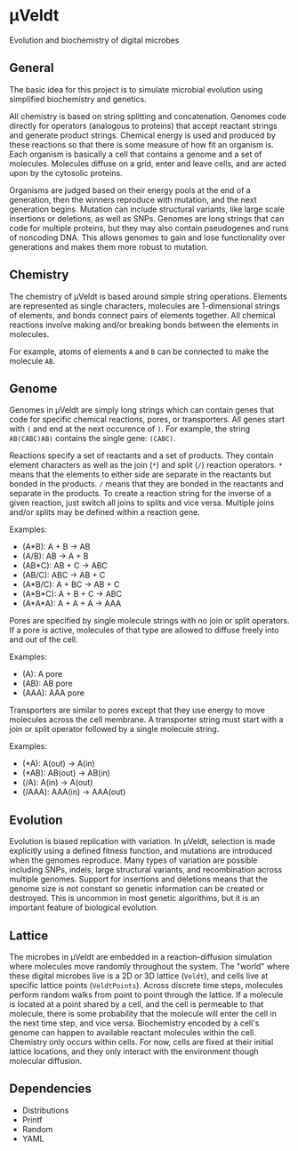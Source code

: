 &mu;Veldt
=========

Evolution and biochemistry of digital microbes


General
-------

The basic idea for this project is to simulate microbial evolution using simplified biochemistry and genetics.

All chemistry is based on string splitting and concatenation.  Genomes code directly for operators (analogous to proteins) that accept reactant strings and generate product strings.  Chemical energy is used and produced by these reactions so that there is some measure of how fit an organism is.  Each organism is basically a cell that contains a genome and a set of molecules.  Molecules diffuse on a grid, enter and leave cells, and are acted upon by the cytosolic proteins.

Organisms are judged based on their energy pools at the end of a generation, then the winners reproduce with mutation, and the next generation begins.  Mutation can include structural variants, like large scale insertions or deletions, as well as SNPs.  Genomes are long strings that can code for multiple proteins, but they may also contain pseudogenes and runs of noncoding DNA.  This allows genomes to gain and lose functionality over generations and makes them more robust to mutation.


Chemistry
---------

The chemistry of &mu;Veldt is based around simple string operations.  Elements are represented as single characters, molecules are 1-dimensional strings of elements, and bonds connect pairs of elements together.  All chemical reactions involve making and/or breaking bonds between the elements in molecules.

For example, atoms of elements `A` and `B` can be connected to make the molecule `AB`.


Genome
------

Genomes in &mu;Veldt are simply long strings which can contain genes that code for specific chemical reactions, pores, or transporters.  All genes start with `(` and end at the next occurence of `)`.  For example, the string `AB(CABC)AB)` contains the single gene: `(CABC)`.

Reactions specify a set of reactants and a set of products.  They contain element characters as well as the join (`*`) and split (`/`) reaction operators.  `*` means that the elements to either side are separate in the reactants but bonded in the products.  `/` means that they are bonded in the reactants and separate in the products.  To create a reaction string for the inverse of a given reaction, just switch all joins to splits and vice versa.  Multiple joins and/or splits may be defined within a reaction gene.

Examples:

* (A\*B): A + B -> AB
* (A/B): AB -> A + B
* (AB\*C): AB + C -> ABC
* (AB/C): ABC -> AB + C
* (A\*B/C): A + BC -> AB + C
* (A\*B\*C): A + B + C -> ABC
* (A\*A\*A): A + A + A -> AAA

Pores are specified by single molecule strings with no join or split operators.  If a pore is active, molecules of that type are allowed to diffuse freely into and out of the cell.

Examples:

* (A): A pore
* (AB): AB pore
* (AAA): AAA pore

Transporters are similar to pores except that they use energy to move molecules across the cell membrane.  A transporter string must start with a join or split operator followed by a single molecule string.

Examples:

* (\*A): A(out) -> A(in)
* (\*AB): AB(out) -> AB(in)
* (/A): A(in) -> A(out)
* (/AAA): AAA(in) -> AAA(out)


Evolution
---------

Evolution is biased replication with variation.  In &mu;Veldt, selection is made explicitly using a defined fitness function, and mutations are introduced when the genomes reproduce.  Many types of variation are possible including SNPs, indels, large structural variants, and recombination across multiple genomes.  Support for insertions and deletions means that the genome size is not constant so genetic information can be created or destroyed.  This is uncommon in most genetic algorithms, but it is an important feature of biological evolution.


Lattice
-------

The microbes in &mu;Veldt are embedded in a reaction-diffusion simulation where molecules move randomly throughout the system.  The "world" where these digital microbes live is a 2D or 3D lattice (`Veldt`), and cells live at specific lattice points (`VeldtPoints`).  Across discrete time steps, molecules perform random walks from point to point through the lattice.  If a molecule is located at a point shared by a cell, and the cell is permeable to that molecule, there is some probability that the molecule will enter the cell in the next time step, and vice versa.  Biochemistry encoded by a cell's genome can happen to available reactant molecules within the cell.  Chemistry only occurs within cells.  For now, cells are fixed at their initial lattice locations, and they only interact with the environment though molecular diffusion.


Dependencies
------------

* Distributions
* Printf
* Random
* YAML

